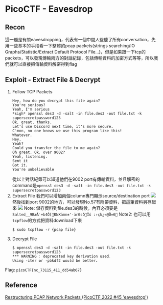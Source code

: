 # PicoCTF - Eavesdrop
## Recon
這一題是有關eavesdropping，代表有一個中間人監聽了所有conversation，先用一些基本的手段看一下整體的pcap packets(strings searching/IO Graphs/Statistic/Extract Default Protocol File...)，但是如果跟一下tcp的packets，可以發現傳輸兩方的對話紀錄，包括傳輸資料的加密方式等等，所以我們就可以直接把傳輸資料解密得到flag

## Exploit - Extract File & Decrypt
1. Follow TCP Packets
    ```
    Hey, how do you decrypt this file again?
    You're serious?
    Yeah, I'm serious
    *sigh* openssl des3 -d -salt -in file.des3 -out file.txt -k supersecretpassword123
    Ok, great, thanks.
    Let's use Discord next time, it's more secure.
    C'mon, no one knows we use this program like this!
    Whatever.
    Hey.
    Yeah?
    Could you transfer the file to me again?
    Oh great. Ok, over 9002?
    Yeah, listening.
    Sent it
    Got it.
    You're unbelievable
    ```
    從以上對話紀錄可以知道他們在9002 port有傳輸資料，並且解密的command是`openssl des3 -d -salt -in file.des3 -out file.txt -k supersecretpassword123`
2. Extract File
我們可以增加兩個column專門顯示source/destination port
![](https://hackmd.io/_uploads/B1ZrNEdOh.png)
然後找到port 9002的地方，可以發現No.57有附帶資料，把這筆資料另存起來
![](https://hackmd.io/_uploads/r11KNV_O2.png)
Note: 儲存資料到file.des3的時候，內容必須要是`Salted__9BæÄ'÷b4Ó[ÐNXämn±'-ärGsðÏú :›çk¿«@Û=6`
Note2: 也可以用`tcpflow`的方式把資料download下來
    ```bash!
    $ sudo tcpflow -r {pcap file}
    ```
3. Decrypt File
    ```bash!
    $ openssl des3 -d -salt -in file.des3 -out file.txt -k supersecretpassword123
    *** WARNING : deprecated key derivation used.
    Using -iter or -pbkdf2 would be better.
    ```

Flag: `picoCTF{nc_73115_411_dd54ab67}`

## Reference
[ Restructuring PCAP Network Packets (PicoCTF 2022 #45 'eavesdrop') ](https://youtu.be/Sb5PS-DddXY)